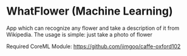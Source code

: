 # WhatFlower (Machine Learning)

App which can recognize any flower and take a description of it from Wikipedia. The usage is simple: just take a photo of flower

Required CoreML Module: https://github.com/jimgoo/caffe-oxford102
